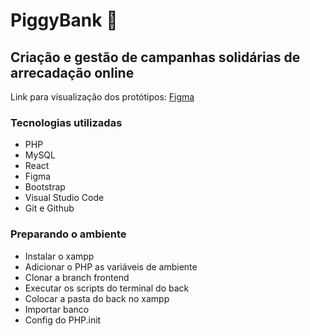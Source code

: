 # PiggyBank 🐖
## Criação e gestão de campanhas solidárias de arrecadação online 
Link para visualização dos protótipos: [Figma](https://www.figma.com/design/CIbKNmKztHADoq4odYTs7D/piggybank?node-id=0-1&t=XL5RTHO8xxEM7NJZ-1)


### Tecnologias utilizadas 
- PHP
- MySQL
- React
- Figma
- Bootstrap
- Visual Studio Code
- Git e Github

 ### Preparando o ambiente
- Instalar o xampp
- Adicionar o PHP as variáveis de ambiente
- Clonar a branch frontend
- Executar os scripts do terminal do back
- Colocar a pasta do back no xampp
- Importar banco
- Config do PHP.init
